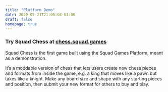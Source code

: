```yaml
---
title: "Platform Demo"
date: 2020-07-21T21:05:04-03:00
draft: false
homepage: true
---
```


### Try Squad Chess at [chess.squad.games](https://chess.squad.games)

Squad Chess is the first game built using the Squad Games Platform,
meant as a demonstration.

It’s a moddable version of chess that lets users create new chess
pieces and formats from inside the game, e.g. a king that moves like a
pawn but takes like a knight. Make any board size and shape
with any starting pieces and position, then submit your new format for
others to buy and play.



